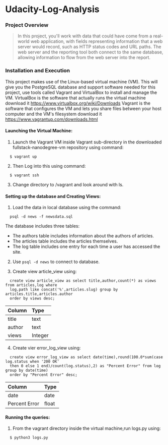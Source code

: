 # Udacity-Log-Analysis

### Project Overview
>In this project, you'll work with data that could have come from a real-world web application, with fields representing information that a web server would record, such as HTTP status codes and URL paths. The web server and the reporting tool both connect to the same database, allowing information to flow from the web server into the report.

### Installation and Execution
This project makes use of the Linux-based virtual machine (VM). This will give you the PostgreSQL database and support software needed for this project, use tools called Vagrant and VirtualBox to install and manage the VM. VirtualBox is the software that actually runs the virtual machine download it https://www.virtualbox.org/wiki/Downloads
Vagrant is the software that configures the VM and lets you share files between your host computer and the VM's filesystem download it https://www.vagrantup.com/downloads.html
  
#### Launching the Virtual Machine:
  1. Launch the Vagrant VM inside Vagrant sub-directory in the downloaded fullstack-nanodegree-vm repository using command:
  
  ```
    $ vagrant up
  ```
  2. Then Log into this using command:
  
  ```
    $ vagrant ssh
  ```
  3. Change directory to /vagrant and look around with ls.
  
#### Setting up the database and Creating Views:

  1. Load the data in local database using the command:
  
  ```
    psql -d news -f newsdata.sql
  ```
  The database includes three tables:
  * The authors table includes information about the authors of articles.
  * The articles table includes the articles themselves.
  * The log table includes one entry for each time a user has accessed the site.
  
  2. Use `psql -d news` to connect to database.
  
  3. Create view article_view using:
  ```
    create view article_view as select title,author,count(*) as views from articles,log where 
    log.path like concat('%',articles.slug) group by articles.title,articles.author 
    order by views desc;
  ```
  | Column  | Type    |
  | :-------| :-------|
  | title   | text    |
  | author  | text    |
  | views   | Integer |
  
  4. Create vier error_log_view using:
  ```
    create view error_log_view as select date(time),round(100.0*sum(case log.status when '200 OK' 
    then 0 else 1 end)/count(log.status),2) as "Percent Error" from log group by date(time) 
    order by "Percent Error" desc;
  ```
  | Column        | Type    |
  | :-------      | :-------|
  | date          | date    |
  | Percent Error | float   |
  
#### Running the queries:
  1. From the vagrant directory inside the virtual machine,run logs.py using:
  ```
    $ python3 logs.py
  ```
